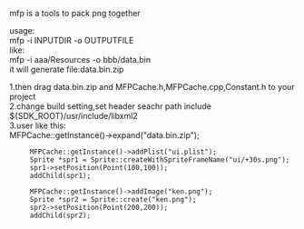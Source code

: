 mfp is a tools to pack png together  
  
usage:  
	 mfp -i INPUTDIR -o OUTPUTFILE  
like:  
	mfp -i aaa/Resources -o bbb/data.bin  
it will generate file:data.bin.zip  
  
  
1.then drag data.bin.zip and MFPCache.h,MFPCache.cpp,Constant.h to your project   
2.change build setting,set header seachr path include ${SDK_ROOT}/usr/include/libxml2  
3.user like this:  
		 MFPCache::getInstance()->expand("data.bin.zip");  

         MFPCache::getInstance()->addPlist("ui.plist");
		 Sprite *spr1 = Sprite::createWithSpriteFrameName("ui/+30s.png");	
		 spr1->setPosition(Point(100,100));
		 addChild(spr1);

		 MFPCache::getInstance()->addImage("ken.png");
		 Sprite *spr2 = Sprite::create("ken.png");
		 spr2->setPosition(Point(200,200));
		 addChild(spr2);

